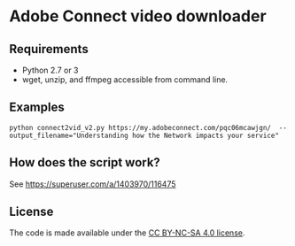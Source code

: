 # Adobe Connect video downloader

## Requirements
- Python 2.7 or 3
- wget, unzip, and ffmpeg accessible from command line.

## Examples
```
python connect2vid_v2.py https://my.adobeconnect.com/pqc06mcawjgn/  --output_filename="Understanding how the Network impacts your service"
```

## How does the script work?

See https://superuser.com/a/1403970/116475

## License

The code is made available under the [CC BY-NC-SA 4.0 license](https://creativecommons.org/licenses/by-nc-sa/4.0/).

